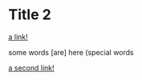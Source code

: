 # Title 2

[a link!](https://ucsd-cse15l-w22.github.io/week/week3/)

some words [are] here (special words

[a second link!](https://www.google.com/)